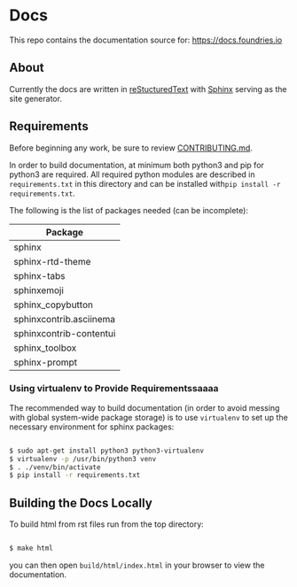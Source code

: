 # Docs

This repo contains the documentation source for: <https://docs.foundries.io>

## About

Currently the docs are written in
[reStucturedText](https://docutils.sourceforge.io/rst.html) with
[Sphinx](https://www.sphinx-doc.org/en/master/) serving as the site generator.

## Requirements

Before beginning any work, be sure to review [CONTRIBUTING.md](CONTRIBUTING.md).

In order to build documentation, at minimum both python3 and pip for python3 are
required. All required python modules are described in ```requirements.txt``` in this
directory and can be installed with```pip install -r requirements.txt```.

The following is the list of packages needed (can be incomplete):

| Package                 |
| ----------------------- |
| sphinx                  |
| sphinx-rtd-theme        |
| sphinx-tabs             |
| sphinxemoji             |
| sphinx_copybutton       |
| sphinxcontrib.asciinema |
| sphinxcontrib-contentui |
| sphinx_toolbox          |
| sphinx-prompt           |

### Using virtualenv to Provide Requirementssaaaa

The recommended way to build documentation (in order to avoid messing with
global system-wide package storage) is to use `virtualenv` to set up the
necessary environment for sphinx packages:

```bash

$ sudo apt-get install python3 python3-virtualenv
$ virtualenv -p /usr/bin/python3 venv
$ . ./venv/bin/activate
$ pip install -r requirements.txt

```

## Building the Docs Locally

To build html from rst files run from the top directory:

```bash

$ make html

```

you can then open `build/html/index.html` in your browser to view the
documentation.
